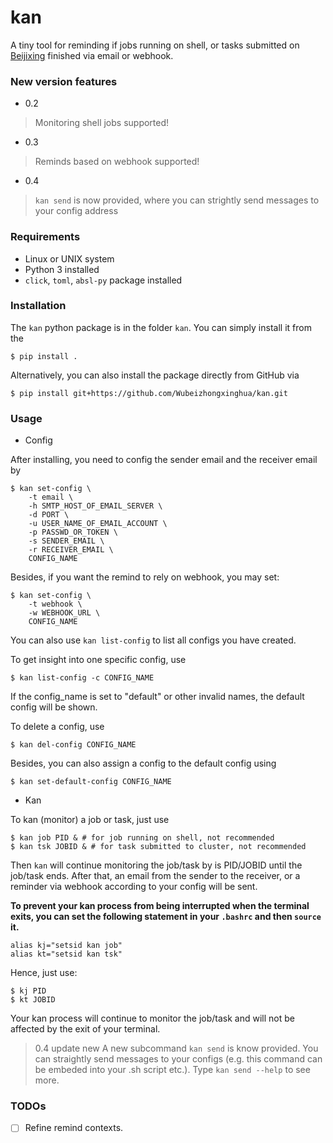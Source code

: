 # kan
A tiny tool for reminding if jobs running on shell, or tasks submitted on [Beijixing](http://www.aais.pku.edu.cn/clshpc/) finished via email or webhook.

### New version features

+ 0.2
> Monitoring shell jobs supported!
+ 0.3
> Reminds based on webhook supported!
+ 0.4
> `kan send` is now provided, where you can strightly send messages to your config address

### Requirements
+ Linux or UNIX system
+ Python 3 installed
+ `click`, `toml`, `absl-py` package installed

### Installation

The `kan` python package is in the folder `kan`. You can simply install it from the

```shell
$ pip install .
```
Alternatively, you can also install the package directly from GitHub via

```shell
$ pip install git+https://github.com/Wubeizhongxinghua/kan.git
```

### Usage

+ Config

After installing, you need to config the sender email and the receiver email by

```shell
$ kan set-config \
	-t email \
	-h SMTP_HOST_OF_EMAIL_SERVER \
	-d PORT \
	-u USER_NAME_OF_EMAIL_ACCOUNT \
	-p PASSWD_OR_TOKEN \
	-s SENDER_EMAIL \
	-r RECEIVER_EMAIL \
	CONFIG_NAME
```

Besides, if you want the remind to rely on webhook, you may set:
```shell
$ kan set-config \
	-t webhook \
	-w WEBHOOK_URL \
	CONFIG_NAME
```

You can also use `kan list-config` to list all configs you have created.

To get insight into one specific config, use

```shell
$ kan list-config -c CONFIG_NAME
```
If the config\_name is set to "default" or other invalid names, the default config will be shown.

To delete a config, use

```shell
$ kan del-config CONFIG_NAME
```

Besides, you can also assign a config to the default config using

```shell
$ kan set-default-config CONFIG_NAME
```

+ Kan

To kan (monitor) a job or task, just use

```shell
$ kan job PID & # for job running on shell, not recommended
$ kan tsk JOBID & # for task submitted to cluster, not recommended
```

Then `kan` will continue monitoring the job/task by is PID/JOBID until the job/task ends. After that, an email from the sender to the receiver, or a reminder via webhook according to your config will be sent.

**To prevent your kan process from being interrupted when the terminal exits, you can set the following statement in your `.bashrc` and then `source` it.**

```shell
alias kj="setsid kan job"
alias kt="setsid kan tsk"
```
Hence, just use:
```shell
$ kj PID
$ kt JOBID
```
Your kan process will continue to monitor the job/task and will not be affected by the exit of your terminal.

> 0.4 update new
A new subcommand `kan send` is know provided. You can straightly send messages to your configs (e.g. this command can be embeded into your .sh script etc.). Type `kan send --help` to see more.


### TODOs
- [ ] Refine remind contexts.
